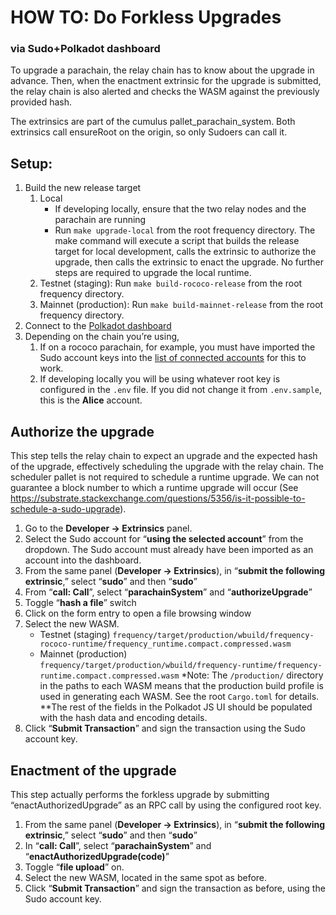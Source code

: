 # HOW TO: Do Forkless Upgrades

### via Sudo+Polkadot dashboard

To upgrade a parachain, the relay chain has to know about the upgrade in advance. Then, when the enactment extrinsic for the upgrade is submitted, the relay chain is also alerted and checks the WASM against the previously provided hash.

The extrinsics are part of the cumulus pallet_parachain_system. Both extrinsics call ensureRoot on the origin, so only Sudoers can call it.

## Setup:

1. Build the new release target
    1. Local
        - If developing locally, ensure that the two relay nodes and the parachain are running
        - Run `make upgrade-local` from the root frequency directory. The make command will execute a script that builds the release target for local development, calls the extrinsic to authorize the upgrade, then calls the extrinsic to enact the upgrade. No further steps are required to upgrade the local runtime.
    1. Testnet (staging): Run `make build-rococo-release` from the root frequency directory.
    1. Mainnet (production): Run `make build-mainnet-release` from the root frequency directory.
2. Connect to the [Polkadot dashboard](https://polkadot.js.org/apps/#/explorer)
3. Depending on the chain you’re using,
    1. If on a rococo parachain, for example, you must have imported the Sudo account keys into the [list of connected accounts](https://polkadot.js.org/apps/?rpc=wss%3A%2F%2Ffrequency-rococo-rpc.polkadot.io#/accounts) for this to work.
    2. If developing locally you will be using whatever root key is configured in the `.env` file. If you did not change it from `.env.sample`, this is the **Alice** account.

## Authorize the upgrade

This step tells the relay chain to expect an upgrade and the expected hash of the upgrade, effectively scheduling the upgrade with the relay chain. The scheduler pallet is not required to schedule a runtime upgrade. We can not guarantee a block number to which a runtime upgrade will occur (See https://substrate.stackexchange.com/questions/5356/is-it-possible-to-schedule-a-sudo-upgrade).

1. Go to the **Developer → Extrinsics** panel.
2. Select the Sudo account for “**using the selected account**” from the dropdown. The Sudo account must already have been imported as an account into the dashboard.
3. From the same panel (**Developer → Extrinsics**), in “**submit the following extrinsic**,” select “**sudo**” and then “**sudo**”
4. From “**call: Call**”, select “**parachainSystem**” and “**authorizeUpgrade**”
5. Toggle “**hash a file**” switch
6. Click on the form entry to open a file browsing window
7. Select the new WASM.
    - Testnet (staging) `frequency/target/production/wbuild/frequency-rococo-runtime/frequency_runtime.compact.compressed.wasm`
    - Mainnet (production) `frequency/target/production/wbuild/frequency-runtime/frequency-runtime.compact.compressed.wasm`
      \*Note: The `/production/` directory in the paths to each WASM means that the production build profile is used in generating each WASM. See the root `Cargo.toml` for details.
      \*\*The rest of the fields in the Polkadot JS UI should be populated with the hash data and encoding details.
8. Click “**Submit Transaction**” and sign the transaction using the Sudo account key.

## Enactment of the upgrade

This step actually performs the forkless upgrade by submitting “enactAuthorizedUpgrade” as an RPC call by using the configured root key.

1. From the same panel (**Developer → Extrinsics**), in “**submit the following extrinsic**,” select “**sudo**” and then “**sudo**”
2. In “**call: Call**”, select “**parachainSystem**” and “**enactAuthorizedUpgrade(code)**”
3. Toggle “**file upload**” on.
4. Select the new WASM, located in the same spot as before.
5. Click “**Submit Transaction**” and sign the transaction as before, using the Sudo account key.
